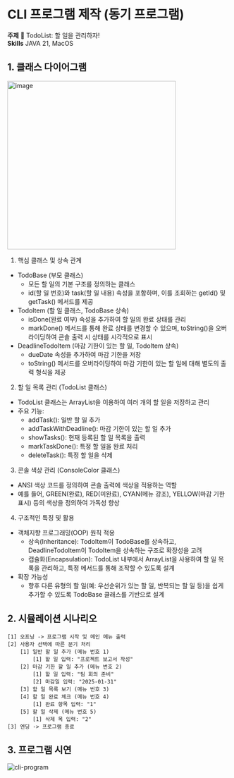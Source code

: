 # CLI 프로그램 제작 (동기 프로그램)

**주제** 📅 TodoList: 할 일을 관리하자!<br>
**Skills** JAVA 21, MacOS

## 1. 클래스 다이어그램
<img width="382" alt="image" src="https://github.com/user-attachments/assets/3758006b-665c-483c-9a54-75e3cf660c5e" />

1. 핵심 클래스 및 상속 관계
  - TodoBase (부모 클래스)
    - 모든 할 일의 기본 구조를 정의하는 클래스
    - id(할 일 번호)와 task(할 일 내용) 속성을 포함하며, 이를 조회하는 getId() 및 getTask() 메서드를 제공
  - TodoItem (할 일 클래스, TodoBase 상속)
    - isDone(완료 여부) 속성을 추가하여 할 일의 완료 상태를 관리
    - markDone() 메서드를 통해 완료 상태를 변경할 수 있으며, toString()을 오버라이딩하여 콘솔 출력 시 상태를 시각적으로 표시
  - DeadlineTodoItem (마감 기한이 있는 할 일, TodoItem 상속)
    - dueDate 속성을 추가하여 마감 기한을 저장
    - toString() 메서드를 오버라이딩하여 마감 기한이 있는 할 일에 대해 별도의 출력 형식을 제공
2. 할 일 목록 관리 (TodoList 클래스)
  - TodoList 클래스는 ArrayList<TodoItem>을 이용하여 여러 개의 할 일을 저장하고 관리
  - 주요 기능:
    - addTask(): 일반 할 일 추가
    - addTaskWithDeadline(): 마감 기한이 있는 할 일 추가
    - showTasks(): 현재 등록된 할 일 목록을 출력
    - markTaskDone(): 특정 할 일을 완료 처리
    - deleteTask(): 특정 할 일을 삭제
3. 콘솔 색상 관리 (ConsoleColor 클래스)
  - ANSI 색상 코드를 정의하여 콘솔 출력에 색상을 적용하는 역할
  - 예를 들어, GREEN(완료), RED(미완료), CYAN(메뉴 강조), YELLOW(마감 기한 표시) 등의 색상을 정의하여 가독성 향상
4. 구조적인 특징 및 활용
  - 객체지향 프로그래밍(OOP) 원칙 적용
    - 상속(Inheritance): TodoItem이 TodoBase를 상속하고, DeadlineTodoItem이 TodoItem을 상속하는 구조로 확장성을 고려
    - 캡슐화(Encapsulation): TodoList 내부에서 ArrayList<TodoItem>을 사용하여 할 일 목록을 관리하고, 특정 메서드를 통해 조작할 수 있도록 설계
  - 확장 가능성
    - 향후 다른 유형의 할 일(예: 우선순위가 있는 할 일, 반복되는 할 일 등)을 쉽게 추가할 수 있도록 TodoBase 클래스를 기반으로 설계

## 2. 시뮬레이션 시나리오
````
[1] 오프닝 -> 프로그램 시작 및 메인 메뉴 출력
[2] 사용자 선택에 따른 분기 처리
    [1] 일반 할 일 추가 (메뉴 번호 1)
        [1] 할 일 입력: "프로젝트 보고서 작성"
    [2] 마감 기한 할 일 추가 (메뉴 번호 2)
        [1] 할 일 입력: "팀 회의 준비"
        [2] 마감일 입력: "2025-01-31"
    [3] 할 일 목록 보기 (메뉴 번호 3)
    [4] 할 일 완료 체크 (메뉴 번호 4)
        [1] 완료 항목 입력: "1"
    [5] 할 일 삭제 (메뉴 번호 5)
        [1] 삭제 목 입력: "2"
[3] 엔딩 -> 프로그램 종료
````

## 3. 프로그램 시연
![cli-program](https://github.com/user-attachments/assets/e1cfc5f6-07d5-49b4-8a8f-be8c8ddb3700)
